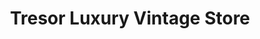 ---
title: "Tresor Luxury Vintage Store"
url: /kehl/tresor-luxury-vintage-store/
shop: Gebrauchtwaren
---